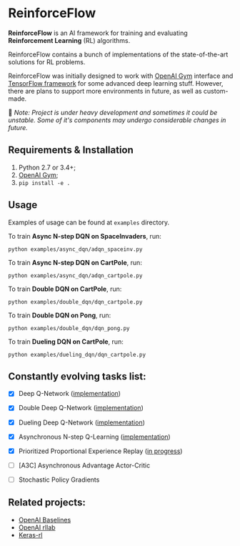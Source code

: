 # ReinforceFlow

**ReinforceFlow** is an AI framework for training and evaluating **Reinforcement Learning** (RL) algorithms.

ReinforceFlow contains a bunch of implementations of the state-of-the-art solutions for RL problems.

ReinforceFlow was initially designed to work with [OpenAI Gym](https://gym.openai.com/) interface and [TensorFlow framework](https://www.tensorflow.org/) for some advanced deep learning stuff. However, there are plans to support more environments in future, as well as custom-made.

:construction: *Note: Project is under heavy development and sometimes it could be unstable. Some of it's components may undergo considerable changes in future.*

## Requirements & Installation
  1. Python 2.7 or 3.4+;
  2. [OpenAI Gym](https://gym.openai.com/);
  3. `pip install -e .`


## Usage
Examples of usage can be found at `examples` directory.

To train **Async N-step DQN on SpaceInvaders**, run:
```
python examples/async_dqn/adqn_spaceinv.py
```

To train **Async N-step DQN on CartPole**, run:
```
python examples/async_dqn/adqn_cartpole.py
```

To train **Double DQN on CartPole**, run:
```
python examples/double_dqn/dqn_cartpole.py
```

To train **Double DQN on Pong**, run:
```
python examples/double_dqn/dqn_pong.py
```

To train **Dueling DQN on CartPole**, run:
```
python examples/dueling_dqn/dqn_cartpole.py
```


## Constantly evolving tasks list:
  - [x] Deep Q-Network ([implementation](https://github.com/dbobrenko/reinforceflow/blob/master/reinforceflow/agents/dqn.py))
  - [x] Double Deep Q-Network ([implementation](https://github.com/dbobrenko/reinforceflow/blob/master/reinforceflow/agents/dqn.py))
  - [x] Dueling Deep Q-Network ([implementation](https://github.com/dbobrenko/reinforceflow/blob/master/reinforceflow/nets.py))
  - [x] Asynchronous N-step Q-Learning ([implementation](https://github.com/dbobrenko/reinforceflow/blob/master/reinforceflow/agents/async_dqn.py))
  - [x] Prioritized Proportional Experience Replay ([in progress](https://github.com/dbobrenko/reinforceflow/blob/master/reinforceflow/core/replay.py))
  - [ ] [A3C] Asynchronous Advantage Actor-Critic
  - [ ] Stochastic Policy Gradients


## Related projects:
  - [OpenAI Baselines](https://github.com/openai/baselines)
  - [OpenAI rllab](https://github.com/openai/rllab)
  - [Keras-rl](https://github.com/matthiasplappert/keras-rl)
